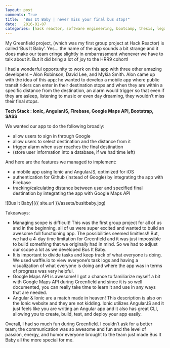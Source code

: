 ```yaml
---
layout: post
comments: True
title:  "Bus It Baby | never miss your final bus stop!"
date:   2016-01-07
categories: [hack reactor, software engineering, bootcamp, thesis, legacy]
---
```


My Greenfield project, (which was my first group project at Hack Reactor) is called ‘Bus It Baby’. Yes… the name of the app sounds a bit strange and it does make our team cringe slightly in embarrassment whenever we have to talk about it. But it did bring a lot of joy to the HRR9 cohort!

I had a wonderful opportunity to work on this app with three other amazing developers – Alon Robinson, David Lee, and Mykia Smith. Alon came up with the idea of this app; he wanted to develop a mobile app where public transit riders can enter in their destination stops and when they are within a specific distance from the destination, an alarm would trigger so that even if they are asleep, listening to music or even day dreaming, they wouldn’t miss their final stops.

**Tech Stack : Ionic, AngularJS, Firebase, Google Maps API, Bootstrap, SASS**

We wanted our app to do the following broadly:
- allow users to sign in through Google
- allow users to select destination and the distance from it
- trigger alarm when user reaches the final destination
- (store user information into a database, if we had time left)

And here are the features we managed to implement:
- a mobile app using Ionic and AngularJS, optimized for iOS
- authentication for Github (instead of Google) by integrating the app with Firebase
- tracking/calculating distance between user and specified final destination by integrating the app with Google Maps API

![Bus It Baby]({{ site.url }}/assets/busitbaby.jpg)


Takeaways:

- Managing scope is difficult! This was the first group project for all of us and in the beginning, all of us were super excited and wanted to build an awesome full functioning app. The possibilities seemed limitless!! But, we had a 4-day time limitation for Greenfield and it was just impossible to build something that we originally had in mind. So we had to adjust our scope a lot as we developed Bus It Baby.
- It is important to divide tasks and keep track of what everyone is doing. We used waffle.io to view everyone’s task logs and having a visualization of what everyone is doing and where the app was in terms of progress was very helpful.
- Google Maps API is awesome! I got a chance to familiarize myself a bit with Google Maps API during Greenfield and since it is so well documented, you can really take time to learn it and use in any ways that are needed.
- Angular & Ionic are a match made in heaven! This description is also on the Ionic website and they are not kidding. Ionic utilizes AngularJS and it just feels like you are writing an Angular app and it also has great CLI, allowing you to create, build, test, and deploy your app easily.

Overall, I had so much fun during Greenfield. I couldn’t ask for a better team; the communication was so awesome and fun and the level of passion, energy, and humor everyone brought to the team just made Bus It Baby all the more special for me.